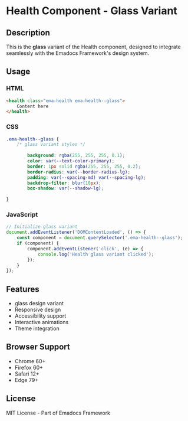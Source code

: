 # Health Component - Glass Variant

## Description
This is the **glass** variant of the Health component, designed to integrate seamlessly with the Emadocs Framework's design system.

## Usage

### HTML
```html
<health class="ema-health ema-health--glass">
    Content here
</health>
```

### CSS
```css
.ema-health--glass {
    /* glass variant styles */
    
        background: rgba(255, 255, 255, 0.1);
        color: var(--text-color-primary);
        border: 1px solid rgba(255, 255, 255, 0.2);
        border-radius: var(--border-radius-lg);
        padding: var(--spacing-md) var(--spacing-lg);
        backdrop-filter: blur(10px);
        box-shadow: var(--shadow-lg);
    
}
```

### JavaScript
```javascript
// Initialize glass variant
document.addEventListener('DOMContentLoaded', () => {
    const component = document.querySelector('.ema-health--glass');
    if (component) {
        component.addEventListener('click', (e) => {
            console.log('Health glass variant clicked');
        });
    }
});
```

## Features
- glass design variant
- Responsive design
- Accessibility support
- Interactive animations
- Theme integration

## Browser Support
- Chrome 60+
- Firefox 60+
- Safari 12+
- Edge 79+

## License
MIT License - Part of Emadocs Framework
